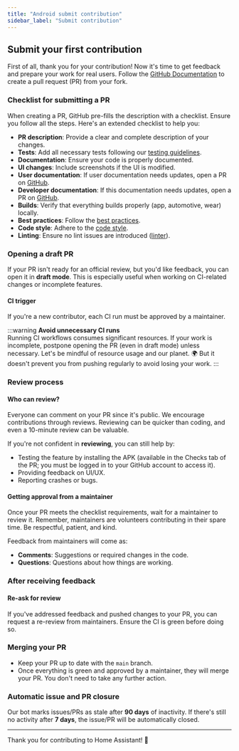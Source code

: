 ```yaml
---
title: "Android submit contribution"
sidebar_label: "Submit contribution"
---
```


## Submit your first contribution

First of all, thank you for your contribution! Now it's time to get feedback and prepare your work for real users. Follow the [GitHub Documentation](https://docs.github.com/en/pull-requests/collaborating-with-pull-requests/proposing-changes-to-your-work-with-pull-requests/creating-a-pull-request-from-a-fork) to create a pull request (PR) from your fork.

### Checklist for submitting a PR

When creating a PR, GitHub pre-fills the description with a checklist. Ensure you follow all the steps. Here's an extended checklist to help you:

- **PR description**: Provide a clear and complete description of your changes.
- **Tests**: Add all necessary tests following our [testing guidelines](/docs/android/testing/introduction).
- **Documentation**: Ensure your code is properly documented.
- **UI changes**: Include screenshots if the UI is modified.
- **User documentation**: If user documentation needs updates, open a PR on [GitHub](https://github.com/home-assistant/companion.home-assistant).
- **Developer documentation**: If this documentation needs updates, open a PR on [GitHub](https://github.com/home-assistant/developers.home-assistant/).
- **Builds**: Verify that everything builds properly (app, automotive, wear) locally.
- **Best practices**: Follow the [best practices](/docs/android/best_practices).
- **Code style**: Adhere to the [code style](/docs/android/codestyle).
- **Linting**: Ensure no lint issues are introduced ([linter](/docs/android/linter)).

### Opening a draft PR

If your PR isn't ready for an official review, but you'd like feedback, you can open it in **draft mode**. This is especially useful when working on CI-related changes or incomplete features.

#### CI trigger

If you're a new contributor, each CI run must be approved by a maintainer.

:::warning
**Avoid unnecessary CI runs**  
Running CI workflows consumes significant resources. If your work is incomplete, postpone opening the PR (even in draft mode) unless necessary. Let's be mindful of resource usage and our planet. 🌍 But it doesn't prevent you from pushing regularly to avoid losing your work.
:::

### Review process

#### Who can review?

Everyone can comment on your PR since it's public. We encourage contributions through reviews. Reviewing can be quicker than coding, and even a 10-minute review can be valuable.

If you're not confident in **reviewing**, you can still help by:  

- Testing the feature by installing the APK (available in the Checks tab of the PR; you must be logged in to your GitHub account to access it).
- Providing feedback on UI/UX.  
- Reporting crashes or bugs.

#### Getting approval from a maintainer

Once your PR meets the checklist requirements, wait for a maintainer to review it. Remember, maintainers are volunteers contributing in their spare time. Be respectful, patient, and kind.  

Feedback from maintainers will come as:  

- **Comments**: Suggestions or required changes in the code.  
- **Questions**: Questions about how things are working.

### After receiving feedback

#### Re-ask for review

If you've addressed feedback and pushed changes to your PR, you can request a re-review from maintainers. Ensure the CI is green before doing so.

### Merging your PR

- Keep your PR up to date with the `main` branch.  
- Once everything is green and approved by a maintainer, they will merge your PR. You don't need to take any further action.

### Automatic issue and PR closure

Our bot marks issues/PRs as stale after **90 days** of inactivity. If there's still no activity after **7 days**, the issue/PR will be automatically closed.

---

Thank you for contributing to Home Assistant! 🎉

